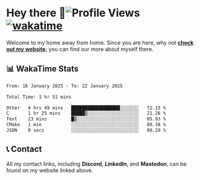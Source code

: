 # Hey there :wave:![Profile Views](https://komarev.com/ghpvc/?username=skifli) [![wakatime](https://wakatime.com/badge/user/b4317b02-0c6d-457b-82a4-a448b8a8d1df.svg)](https://wakatime.com/@b4317b02-0c6d-457b-82a4-a448b8a8d1df)

Welcome to my home away from home. Since you are here, why not [**check out my website**](https://skifli.github.io); you can find our more about myself there.

## 📊 WakaTime Stats

<!--START_SECTION:waka-->

```txt
From: 16 January 2025 - To: 22 January 2025

Total Time: 1 hr 51 mins

Other   4 hrs 49 mins   ██████████████████░░░░░░░   72.15 %
C       1 hr 25 mins    █████▒░░░░░░░░░░░░░░░░░░░   21.26 %
Text    23 mins         █▒░░░░░░░░░░░░░░░░░░░░░░░   05.93 %
CMake   1 min           ░░░░░░░░░░░░░░░░░░░░░░░░░   00.38 %
JSON    0 secs          ░░░░░░░░░░░░░░░░░░░░░░░░░   00.20 %
```

<!--END_SECTION:waka-->

## 📞 Contact

All my contact links, including **Discord**, **LinkedIn**, and **Mastodon**, can be found on my website linked above.
